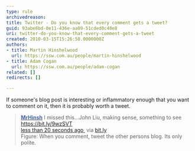 ```yaml
---
type: rule
archivedreason: 
title: Twitter - Do you know that every comment gets a tweet?
guid: 93abe8bd-0e11-436e-aa09-51cded0c40e8
uri: twitter-do-you-know-that-every-comment-gets-a-tweet
created: 2010-03-15T15:26:58.0000000Z
authors:
- title: Martin Hinshelwood
  url: https://ssw.com.au/people/martin-hinshelwood
- title: Adam Cogan
  url: https://ssw.com.au/people/adam-cogan
related: []
redirects: []

---
```



<p>If someone's blog post is interesting or inflammatory enough that you want to comment on it, then it is probably worth a tweet.</p><blockquote><p> 
      <strong> 
         <a href="http&#58;//twitter.com/MrHinsh" shape="rect"> 
            <font color="#4060a0">MrHinsh</font></a><img title="You are now leaving SSW" src="/_LAYOUTS/15/Images/SSW/external.gif" alt="" /></strong> I missed this...John Liu, making sense, something to see 
      <a href="https&#58;//bit.ly/9wzSVT" shape="rect">https&#58;//bit.ly/9wzSVT</a><img title="You are now leaving SSW" src="/_LAYOUTS/15/Images/SSW/external.gif" alt="" />&#160;<br><a class="entry-date" href="http&#58;//twitter.com/MrHinsh/status/10522525724" rel="bookmark" shape="rect"> 
         <span class="published timestamp">less than 20 seconds ago</span> </a><img title="You are now leaving SSW" src="/_LAYOUTS/15/Images/SSW/external.gif" alt="" /> 
      <span>via 
         <a href="https&#58;//bitly.com/" rel="nofollow" shape="rect">bit.ly</a><img title="You are now leaving SSW" src="/_LAYOUTS/15/Images/SSW/external.gif" alt="" /></span><br> Figure&#58; When you comment, tweet the other persons blog. Its only polite.</p>
</blockquote> ​​​
<br><excerpt class='endintro'></excerpt><br>



